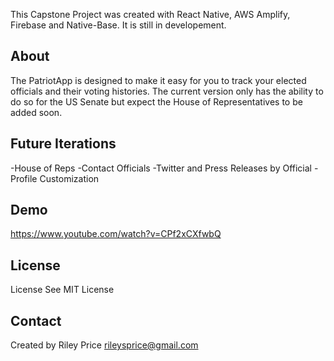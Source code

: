 This Capstone Project was created with React Native, AWS Amplify, Firebase and Native-Base. It is still in developement.

## About

The PatriotApp is designed to make it easy for you to track your elected officials and their voting histories. The current version only has the ability to do so for the US Senate but expect the House of Representatives to be added soon.

## Future Iterations

-House of Reps
-Contact Officials
-Twitter and Press Releases by Official
-Profile Customization 

## Demo

https://www.youtube.com/watch?v=CPf2xCXfwbQ

## License
License
See MIT License

## Contact

Created by Riley Price
rileysprice@gmail.com
